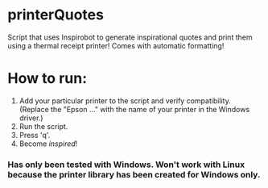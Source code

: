 # printerQuotes

Script that uses Inspirobot to generate inspirational quotes and print them using a thermal receipt printer! Comes with automatic formatting!

# How to run:

1. Add your particular printer to the script and verify compatibility. (Replace the "Epson ..." with the name of your printer in the Windows driver.)
2. Run the script.
3. Press 'q'.
4. Become *inspired*!

### Has only been tested with Windows. Won't work with Linux because the printer library has been created for Windows only.

